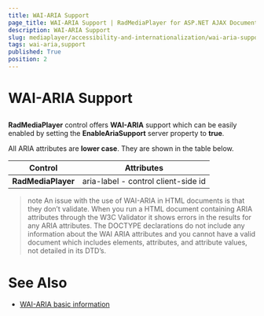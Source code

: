 ```yaml
---
title: WAI-ARIA Support
page_title: WAI-ARIA Support | RadMediaPlayer for ASP.NET AJAX Documentation
description: WAI-ARIA Support
slug: mediaplayer/accessibility-and-internationalization/wai-aria-support
tags: wai-aria,support
published: True
position: 2
---
```


# WAI-ARIA Support





## 

**RadMediaPlayer** control offers **WAI-ARIA** support which can be easily enabled by setting the **EnableAriaSupport** server property to **true**.

All ARIA attributes are **lower case**. They are shown in the table below.

|  **Control**  |  **Attributes**  |
| ------ | ------ |
| **RadMediaPlayer** |aria-label - control client-side id|


>note An issue with the use of WAI-ARIA in HTML documents is that they don’t validate. When you run a HTML document containing ARIA attributes through the W3C Validator it shows errors in the results for any ARIA attributes. The DOCTYPE declarations do not include any information about the WAI ARIA attributes and you cannot have a valid document which includes elements, attributes, and attribute values, not detailed in its DTD’s.
>


# See Also

 * [WAI-ARIA basic information](http://www.w3.org/WAI/intro/aria)
